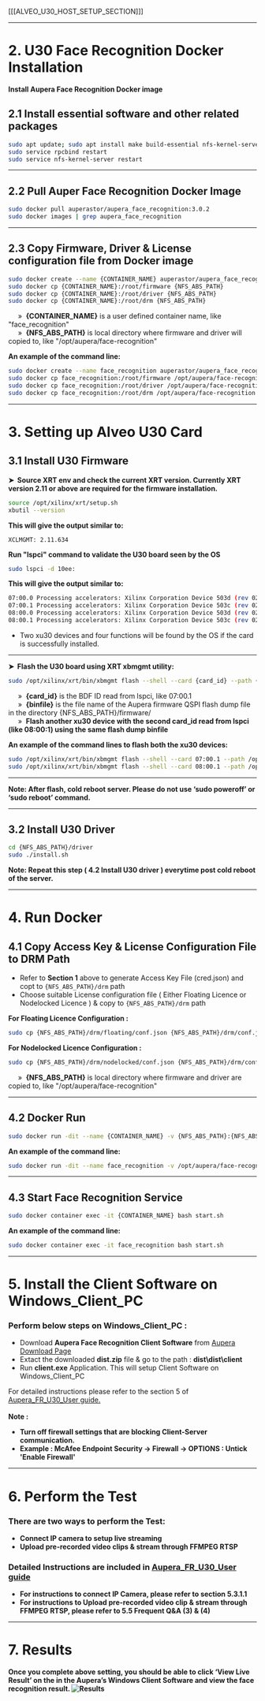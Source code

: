 [[[ALVEO_U30_HOST_SETUP_SECTION]]]

---

# 2. U30 Face Recognition Docker Installation

<b> Install Aupera Face Recognition Docker image </b>

## 2.1 Install essential software and other related packages


```bash
sudo apt update; sudo apt install make build-essential nfs-kernel-server
sudo service rpcbind restart
sudo service nfs-kernel-server restart
```
---

## 2.2 Pull Auper Face Recognition Docker Image

```bash
sudo docker pull auperastor/aupera_face_recognition:3.0.2
sudo docker images | grep aupera_face_recognition
```
---

## 2.3 Copy Firmware, Driver & License configuration file from Docker image


```bash
sudo docker create --name {CONTAINER_NAME} auperastor/aupera_face_recognition:3.0.2 bash
sudo docker cp {CONTAINER_NAME}:/root/firmware {NFS_ABS_PATH}
sudo docker cp {CONTAINER_NAME}:/root/driver {NFS_ABS_PATH}
sudo docker cp {CONTAINER_NAME}:/root/drm {NFS_ABS_PATH}
```

&nbsp;&nbsp;&nbsp;&nbsp;&nbsp;»&nbsp; **{CONTAINER_NAME}** is a user defined container name, like "face_recognition"<br>
&nbsp;&nbsp;&nbsp;&nbsp;&nbsp;»&nbsp; **{NFS_ABS_PATH}** is local directory where firmware and driver will copied to, like "/opt/aupera/face-recognition"

<b> An example of the command line: </b>
```bash
sudo docker create --name face_recognition auperastor/aupera_face_recognition:3.0.2 bash
sudo docker cp face_recognition:/root/firmware /opt/aupera/face-recognition
sudo docker cp face_recognition:/root/driver /opt/aupera/face-recognition
sudo docker cp face_recognition:/root/drm /opt/aupera/face-recognition
```

---

# 3. Setting up Alveo U30 Card
## 3.1 Install U30 Firmware

<b> ➤&nbsp; Source XRT env and check the current XRT version. Currently XRT version 2.11 or above are required for the firmware installation. </b>

```bash
source /opt/xilinx/xrt/setup.sh
xbutil --version
```
<b> This will give the output similar to: </b>
```
XCLMGMT: 2.11.634
```

<b> Run "lspci" command to validate the U30 board seen by the OS </b>

```bash
sudo lspci -d 10ee:
```
<b> This will give the output similar to: </b>
```bash
07:00.0 Processing accelerators: Xilinx Corporation Device 503d (rev 02)
07:00.1 Processing accelerators: Xilinx Corporation Device 503c (rev 02)
08:00.0 Processing accelerators: Xilinx Corporation Device 503d (rev 02)
08:00.1 Processing accelerators: Xilinx Corporation Device 503c (rev 02)
```
+ Two xu30 devices and four functions will be found by the OS if the card is successfully installed.

---

<b> ➤&nbsp; Flash the U30 board using XRT xbmgmt utility: </b>

```bash
sudo /opt/xilinx/xrt/bin/xbmgmt flash --shell --card {card_id} --path {binfile}.bin
```

&nbsp;&nbsp;&nbsp;&nbsp;&nbsp;»&nbsp; **{card_id}** is the BDF ID read from lspci, like 07:00.1<br>
&nbsp;&nbsp;&nbsp;&nbsp;&nbsp;»&nbsp; **{binfile}** is the file name of the Aupera firmware QSPI flash dump file in the directory {NFS_ABS_PATH}/firmware/<br>
&nbsp;&nbsp;&nbsp;&nbsp;&nbsp;»&nbsp; **Flash another xu30 device with the second card_id read from lspci (like 08:00:1) using the same flash dump binfile**

<b> An example of the command lines to flash both the xu30 devices: </b>

```bash
sudo /opt/xilinx/xrt/bin/xbmgmt flash --shell --card 07:00.1 --path /opt/aupera/face-recognition/firmware/xu30-qspi-burn-fr-mtd.bin
sudo /opt/xilinx/xrt/bin/xbmgmt flash --shell --card 08:00.1 --path /opt/aupera/face-recognition/firmware/xu30-qspi-burn-fr-mtd.bin
```

---

<b> Note: After flash, cold reboot server. Please do not use ‘sudo poweroff’ or ‘sudo reboot’ command. </b>

---

## 3.2 Install U30 Driver

```bash
cd {NFS_ABS_PATH}/driver
sudo ./install.sh
```

<b> Note: Repeat this step ( 4.2 Install U30 driver ) everytime post cold reboot of the server. </b>

---

# 4. Run Docker

## 4.1 Copy Access Key & License Configuration File to DRM Path

+ Refer to **Section 1** above to generate Access Key File (cred.json) and copt to `{NFS_ABS_PATH}/drm` path
+ Choose suitable License configuration file ( Either Floating Licence or Nodelocked Licence ) & copy to `{NFS_ABS_PATH}/drm` path  

<b> For Floating Licence Configuration : </b>

```bash
sudo cp {NFS_ABS_PATH}/drm/floating/conf.json {NFS_ABS_PATH}/drm/conf.json
```

<b> For Nodelocked Licence Configuration : </b>
```bash
sudo cp {NFS_ABS_PATH}/drm/nodelocked/conf.json {NFS_ABS_PATH}/drm/conf.json
```

&nbsp;&nbsp;&nbsp;&nbsp;&nbsp;»&nbsp; **{NFS_ABS_PATH}** is local directory where firmware and driver are copied to, like "/opt/aupera/face-recognition"

---

## 4.2 Docker Run

```bash
sudo docker run -dit --name {CONTAINER_NAME} -v {NFS_ABS_PATH}:{NFS_ABS_PATH} -e NFS_ABS_PATH={NFS_ABS_PATH} -p 56108:56108 aupera_face_recognition:3.0.2 bash
```

<b> An example of the command line: </b>
```bash
sudo docker run -dit --name face_recognition -v /opt/aupera/face-recognition/:/opt/aupera/face-recognition/ -e NFS_ABS_PATH=/opt/aupera/face-recognition/ -p 56108:56108 aupera_face_recognition:3.0.2 bash
```
---

## 4.3 Start Face Recognition Service

```bash
sudo docker container exec -it {CONTAINER_NAME} bash start.sh
```

<b> An example of the command line: </b>
```bash
sudo docker container exec -it face_recognition bash start.sh
```

---

# 5. Install the Client Software on Windows_Client_PC
### Perform below steps on Windows_Client_PC : 
+ Download **Aupera Face Recognition Client Software** from [Aupera Download Page](https://auperatechnologies.com/downloads/)
+ Extact the downloaded **dist.zip** file & go to the path : **dist\dist\client**
+ Run **client.exe** Application. This will setup Client Software on Windows_Client_PC

For detailed instructions please refer to the section 5 of [Aupera_FR_U30_User guide.](https://www.xilinx.com/content/dam/xilinx/publications/user-guide/partner/aupera-user-guide.pdf) </br></br>
<b> Note : 
+ Turn off firewall settings that are blocking Client-Server communication.
+ Example : McAfee Endpoint Security -> Firewall -> OPTIONS : Untick 'Enable Firewall' 

---

# 6. Perform the Test
### There are two ways to perform the Test: 

+ Connect IP camera to setup live streaming
+ Upload pre-recorded video clips & stream through FFMPEG RTSP

### Detailed Instructions are included in [Aupera_FR_U30_User guide](https://www.xilinx.com/content/dam/xilinx/publications/user-guide/partner/aupera-user-guide.pdf)
+ For instructions to connect IP Camera, please refer to section 5.3.1.1 <br>
+ For instructions to Upload pre-recorded video clip & stream through FFMPEG RTSP, please refer to 5.5 Frequent Q&A (3) & (4)

---

# 7. Results
Once you complete above setting, you should be able to click ‘View Live Result’ on the in the Aupera’s Windows Client Software and view the face recognition result.
![Results](assets/aupera_facial_recognition/results.png)

